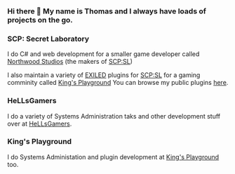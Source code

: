 ### Hi there 👋 My name is Thomas and I always have loads of projects on the go.

### SCP: Secret Laboratory
I do C# and web development for a smaller game developer called [Northwood Studios](https://github.com/northwood-studios) (the makers of [SCP:SL](https://scpslgame.com))

I also maintain a variety of [EXILED](https://github.com/galaxy119/EXILED) plugins for [SCP:SL](https://scpslgame.com) for a gaming comminity called [King's Playground](https://kingsplayground.fun) You can browse my public plugins [here](https://github.com/kingsplayground/).

### HeLLsGamers
I do a variety of Systems Administration taks and other development stuff over at [HeLLsGamers](https://hellsgamers.com).

### King's Playground
I do Systems Administation and plugin development at [King's Playground](https://kingsplayground.fun) too.


<!--
**thomasjosif/thomasjosif** is a ✨ _special_ ✨ repository because its `README.md` (this file) appears on your GitHub profile.

Here are some ideas to get you started:

- 🔭 I’m currently working on ...
- 🌱 I’m currently learning ...
- 👯 I’m looking to collaborate on ...
- 🤔 I’m looking for help with ...
- 💬 Ask me about ...
- 📫 How to reach me: ...
- 😄 Pronouns: ...
- ⚡ Fun fact: ...
-->
